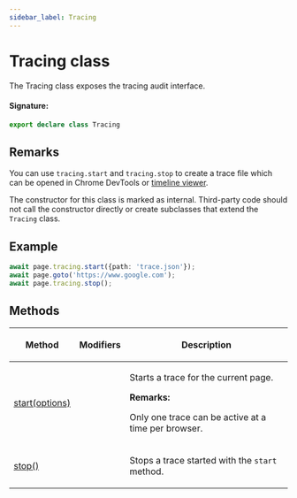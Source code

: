 ```yaml
---
sidebar_label: Tracing
---
```


# Tracing class

The Tracing class exposes the tracing audit interface.

#### Signature:

```typescript
export declare class Tracing
```

## Remarks

You can use `tracing.start` and `tracing.stop` to create a trace file which can be opened in Chrome DevTools or [timeline viewer](https://chromedevtools.github.io/timeline-viewer/).

The constructor for this class is marked as internal. Third-party code should not call the constructor directly or create subclasses that extend the `Tracing` class.

## Example

```ts
await page.tracing.start({path: 'trace.json'});
await page.goto('https://www.google.com');
await page.tracing.stop();
```

## Methods

<table><thead><tr><th>

Method

</th><th>

Modifiers

</th><th>

Description

</th></tr></thead>
<tbody><tr><td>

<span id="start">[start(options)](./puppeteer.tracing.start.md)</span>

</td><td>

</td><td>

Starts a trace for the current page.

**Remarks:**

Only one trace can be active at a time per browser.

</td></tr>
<tr><td>

<span id="stop">[stop()](./puppeteer.tracing.stop.md)</span>

</td><td>

</td><td>

Stops a trace started with the `start` method.

</td></tr>
</tbody></table>
